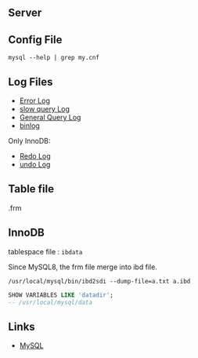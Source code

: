 ## Server

## Config File

```shell
mysql --help | grep my.cnf
```

## Log Files

- [Error Log](/docs/CS/DB/MySQL/serverlog.md?id=error-log)
- [slow query Log](/docs/CS/DB/MySQL/serverlog.md?id=slow-query-log)
- [General Query Log](/docs/CS/DB/MySQL/serverlog.md?id=General-Query-Log)
- [binlog](/docs/CS/DB/MySQL/serverlog.md?id=binary-log)

Only InnoDB:

- [Redo Log](/docs/CS/DB/MySQL/redolog.md)
- [undo Log](/docs/CS/DB/MySQL/undolog.md)

## Table file

.frm

## InnoDB

tablespace file : `ibdata`

Since MySQL8, the frm file merge into ibd file.

```shell
/usr/local/mysql/bin/ibd2sdi --dump-file=a.txt a.ibd
```

```sql
SHOW VARIABLES LIKE 'datadir';
-- /usr/local/mysql/data
```

## Links

- [MySQL](/docs/CS/DB/MySQL/MySQL.md)
